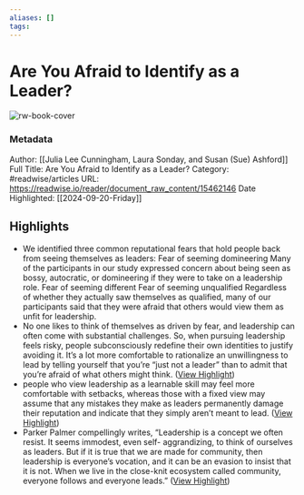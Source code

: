 ```yaml
---
aliases: []
tags:
---
```

# Are You Afraid to Identify as a Leader?

![rw-book-cover](https://readwise-assets.s3.amazonaws.com/static/images/article1.be68295a7e40.png)
### Metadata
Author: [[Julia Lee Cunningham, Laura Sonday, and Susan (Sue) Ashford]]
Full Title: Are You Afraid to Identify as a Leader?
Category: #readwise/articles
URL: https://readwise.io/reader/document_raw_content/15462146
Date Highlighted: [[2024-09-20-Friday]]

## Highlights
- We identified three common reputational fears that hold
  people back from seeing themselves as leaders:
  Fear of seeming domineering
  Many of the participants in our study expressed concern about being seen as bossy, autocratic, or domineering if they were to take on a leadership role.
  Fear of seeming different
  Fear of seeming unqualified
  Regardless of whether they actually saw themselves as qualified, many of our participants said that they were afraid that others would view them as unfit for leadership.
- No one likes to think of themselves as driven by fear, and
  leadership can often come with substantial challenges. So, when
  pursuing leadership feels risky, people subconsciously redefine their
  own identities to justify avoiding it. It’s a lot more comfortable to
  rationalize an unwillingness to lead by telling yourself that you’re “just
  not a leader” than to admit that you’re afraid of what others might
  think. ([View Highlight](https://read.readwise.io/read/01gmdp666zhstpfectdfe8pdzj))
- people who view leadership as a learnable skill may feel more
  comfortable with setbacks, whereas those with a fixed view may assume
  that any mistakes they make as leaders permanently damage their
  reputation and indicate that they simply aren’t meant to lead. ([View Highlight](https://read.readwise.io/read/01gmdpevewmde9yqd4134qyska))
- Parker Palmer compellingly writes,
  “Leadership is a concept we often resist. It seems immodest, even self-
  aggrandizing, to think of ourselves as leaders. But if it is true that we
  are made for community, then leadership is everyone’s vocation, and it
  can be an evasion to insist that it is not. When we live in the close-knit
  ecosystem called community, everyone follows and everyone leads.” ([View Highlight](https://read.readwise.io/read/01gmdpdqwyb6gqzp09mh0s9q75))
